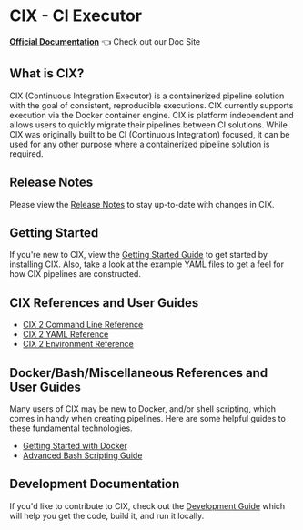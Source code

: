 CIX - CI Executor
======

**[Official Documentation](https://github.com/pages/salesforce/cix/)** 👈 Check out our Doc Site

## What is CIX?

CIX (Continuous Integration Executor) is a containerized pipeline solution with the goal of consistent, reproducible executions. CIX currently supports execution via the Docker container engine. CIX is platform independent and allows users to quickly migrate their pipelines between CI solutions. While CIX was originally built to be CI (Continuous Integration) focused, it can be used for any other purpose where a containerized pipeline solution is required.

## Release Notes

Please view the [Release Notes](https://github.com/pages/salesforce/cix/#/release-notes) to stay up-to-date with changes in CIX.

## Getting Started

If you're new to CIX, view the [Getting Started Guide](https://github.com/pages/salesforce/cix/#/getting-started/install) to get started by installing CIX. Also, take a look at the example YAML files to get a feel for how CIX pipelines are constructed.

## CIX References and User Guides

* [CIX 2 Command Line Reference](https://github.com/pages/salesforce/cix/#/reference/cli)
* [CIX 2 YAML Reference](https://github.com/pages/salesforce/cix/#/reference/yaml)
* [CIX 2 Environment Reference](https://github.com/pages/salesforce/cix/#/reference/environment)

## Docker/Bash/Miscellaneous References and User Guides

Many users of CIX may be new to Docker, and/or shell scripting, which comes in handy when creating pipelines.
Here are some helpful guides to these fundamental technologies.

* [Getting Started with Docker](https://docs.docker.com/get-started/)
* [Advanced Bash Scripting Guide](http://tldp.org/LDP/abs/html/index.html)

## Development Documentation

If you'd like to contribute to CIX, check out the [Development Guide](https://github.com/pages/salesforce/cix/#/development) which will help you get
the code, build it, and run it locally.
